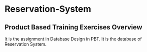 # Reservation-System
Product Based Training Exercises
Overview
----------
It is the assignment in Database Design in PBT. It is the database of Reservation System.

